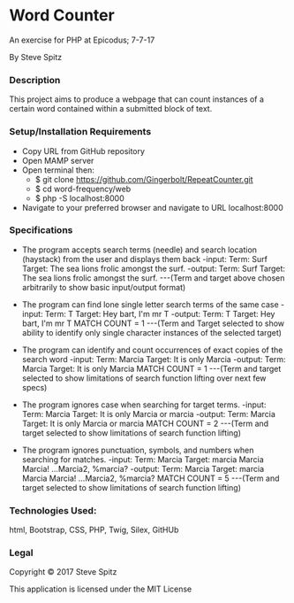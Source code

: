 # Word Counter #
An exercise for PHP at Epicodus; 7-7-17

By Steve Spitz

### Description ###
This project aims to produce a webpage that can count instances of a certain word contained within a submitted block of text.

### Setup/Installation Requirements ###
* Copy URL from GitHub repository
* Open MAMP server
* Open terminal then:
  * $ git clone https://github.com/Gingerbolt/RepeatCounter.git
  * $ cd word-frequency/web
  * $ php -S localhost:8000
* Navigate to your preferred browser and navigate to URL localhost:8000

### Specifications ###
* The program accepts search terms (needle) and search location (haystack) from the user and displays them back
-input: Term: Surf Target: The sea lions frolic amongst the surf.
-output: Term: Surf Target: The sea lions frolic amongst the surf.
---(Term and target above chosen arbitrarily to show basic input/output format)

* The program can find lone single letter search terms of the same case
-input: Term: T Target: Hey bart, I'm mr T
-output: Term: T Target: Hey bart, I'm mr T MATCH COUNT = 1
---(Term and Target selected to show ability to identify only single character instances of the selected target)

* The program can identify and count occurrences of exact copies of the search word
-input: Term: Marcia Target: It is only Marcia
-output: Term: Marcia Target: It is only Marcia MATCH COUNT = 1
---(Term and target selected to show limitations of search function lifting over next few specs)

* The program ignores case when searching for target terms.
-input: Term: Marcia Target: It is only Marcia or marcia
-output: Term: Marcia Target: It is only Marcia or marcia MATCH COUNT = 2
---(Term and target selected to show limitations of search function lifting)

* The program ignores punctuation, symbols, and numbers when searching for matches.
-input: Term: Marcia Target: marcia Marcia Marcia! ...Marcia2, %marcia?
-output: Term: Marcia Target: marcia Marcia Marcia! ...Marcia2, %marcia? MATCH COUNT = 5
---(Term and target selected to show limitations of search function lifting)

### Technologies Used: ###
html, Bootstrap, CSS, PHP, Twig, Silex, GitHUb

### Legal ###
Copyright &copy; 2017 Steve Spitz

This application is licensed under the MIT License

